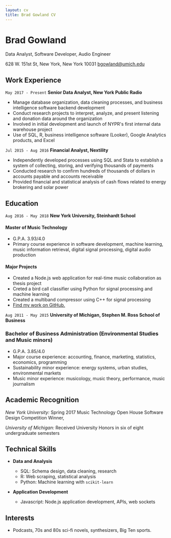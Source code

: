 ```yaml
---
layout: cv
title: Brad Gowland CV
---
```

# Brad Gowland
Data Analyst, Software Developer, Audio Engineer

628 W. 151st St,
New York, New York 10031
bgowland@umich.edu

## Work Experience

`May 2017 - Present`
__Senior Data Analyst, New York Public Radio__

- Manage database organization, data cleaning processes, and business intelligence software backend development
- Conduct research projects to interpret, analyze, and present listening and donation data around the organization
- Involved in initial development and launch of NYPR's first internal data warehouse project
- Use of SQL, R, business intelligence software (Looker), Google Analytics products, and Excel

`Jul 2015 - Aug 2016`
__Financial Analyst, Nextility__

- Independently developed processes using SQL and Stata to establish a system of collecting, storing, and verifying thousands of payments
- Conducted research to confirm hundreds of thousands of dollars in accounts payable and accounts receivable
- Provided financial and statistical analysis of cash flows related to energy brokering and solar power

## Education

`Aug 2016 - May 2018`
__New York University, Steinhardt School__

#### **Master of Music Technology**

- G.P.A. 3.93/4.0
- Primary course experience in software development, machine learning, music information retrieval, digital signal
processing, digital audio production
#### Major Projects
  - Created a Node.js web application for real-time music collaboration as thesis project
  - Creted a bird call classifier using Python for signal processing and machine learning
  - Created a multiband compressor using C++ for signal processing
  - <div id="webaddress">
    <a href="https://github.com/bradgowland">Find my work on GitHub.</a>
    </div>

`Aug 2011 - May 2015`
__University of Michigan, Stephen M. Ross School of Business__

### Bachelor of Business Administration (Environmental Studies and Music minors)
- G.P.A. 3.85/4.0
- Major course experience: accounting, finance, marketing, statistics, economics, programming
- Sustainability minor experience: energy systems, urban studies, environmental markets
- Music minor experience: musicology, music theory, performance, music journalism

## Academic Recognition

*New York University:* Spring 2017 Music Technology Open House Software Design Competition Winner, 

*University of Michigan:* Received University Honors in six of eight undergraduate semesters


## Technical Skills

- __Data and Analysis__
  - SQL: Schema design, data cleaning, research
  - R: Web scraping, statistical analysis
  - Python: Machine learning with `scikit-learn`
  
- __Application Development__
  - Javascript: Node.js application development, APIs, web sockets
  
## Interests 

- Podcasts, 70s and 80s sci-fi novels, synthesizers, Big Ten sports.

<!-- ### Footer
Last updated: Jan 2018 -->


